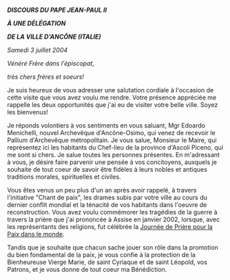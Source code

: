 ***DISCOURS DU PAPE JEAN-PAUL II***

***À UNE DÉLÉGATION***

***DE LA VILLE D'ANCÔNE (ITALIE)***

*Samedi 3 juillet 2004*

*Vénéré Frère dans l'épiscopat,*

*très chers frères et soeurs!*

Je suis heureux de vous adresser une salutation cordiale à l'occasion de cette visite que vous avez voulu me rendre. Votre présence appréciée me rappelle les deux opportunités que j'ai eu de visiter votre belle ville. Soyez les bienvenus!

Je réponds volontiers à vos sentiments en vous saluant, Mgr Edoardo Menichelli, nouvel Archevêque d'Ancône-Osimo, qui venez de recevoir le Pallium d'Archevêque métropolitain. Je vous salue, Monsieur le Maire, qui représentez ici les habitants du Chef-lieu de la province d'Ascoli Piceno, qui me sont si chers. Je salue toutes les personnes présentes. En m'adressant à vous, je désire faire parvenir une pensée à vos concitoyens, auxquels je souhaite de tout coeur de savoir être fidèles à leurs nobles et antiques traditions morales, spirituelles et civiles.

Vous êtes venus un peu plus d'un an après avoir rappelé, à travers l'initiative "Chant de paix", les drames subis par votre ville au cours du dernier conflit mondial et la ténacité de vos habitants dans l'oeuvre de reconstruction. Vous avez voulu commémorer les tragédies de la guerre à travers la prière que j'ai prononcée à Assise en janvier 2002, lorsque, avec les représentants des religions, fut célébrée la [Journée de Prière pour la Paix dans le monde](http://localhost/special/assisi_20020124_fr.html).

Tandis que je souhaite que chacun sache jouer son rôle dans la promotion du bien fondamental de la paix, je vous confie à la protection de la Bienheureuse Vierge Marie, de saint Cyriaque et de saint Léopold, vos Patrons, et je vous donne de tout coeur ma Bénédiction.